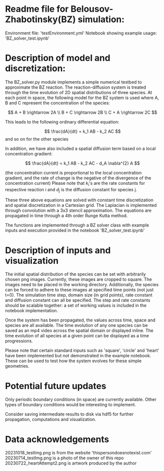 # Readme file for Belousov-Zhabotinsky(BZ) simulation:

Environment file: 'testEnvironment.yml'
Notebook showing example usage: 'BZ_solver_test.ipynb'

# Description of model and discretization:
The BZ_solver.py module implements a simple numerical testbed to approximate the BZ reaction.
The reaction-diffusion system is treated through the time evolution of 2D spatial distributions of three species.
At each point in space, the following model for the BZ system is used where A, B and C represent the concentration of the species:

$$ A + B \rightarrow 2A \\
B + C \rightarrow 2B \\
C + A \rightarrow 2C $$

This leads to the following ordinary differential equation:

$$ \frac{dA}{dt} = k_1 AB - k_2 AC $$
and so on for the other species

In addition, we have also included a spatial diffusion term based on a local concentration gradient:

$$ \frac{dA}{dt} = k_1 AB - k_2 AC - d_A \nabla^{2} A $$ 

(the concentration current is proportional to the local concentration gradient, and the rate of change is the negative of the divergence of the concentration current)
Please note that $k_i$'s are the rate constants for respective reaction i and $d_j$ is the diffusion constant for species j.

These three above equations are solved with constant time discretization and spatial discretization in a Cartesian grid. 
The Laplacian is implemented through convolution with a 3x3 stencil approximation. The equations are propagated in time through a 4th order Runge Kutta method.

The functions are implemented through a BZ solver class with example inputs and execution provided in the notebook 'BZ_solver_test.ipynb'

# Description of inputs and visualization

The initial spatial distribution of the species can be set with arbitrarily chosen png images. 
Currently, these images are cropped to square. The images need to be placed in the working directory.
Additionally, the species can be forced to adhere to these images at specified time points (not just t=0).
The simulation time step, domain size (in grid points), rate constant and diffusion constant can all be specified.
The step and rate constants should be scalable together: a set of working values is included in the notebook implementation.

Once the system has been propagated, the values across time, space and species are all available. 
The time evolution of any one species can be saved as an mp4 video across the spatial domain or displayed inline. 
The time evolution of all species at a given point can be displayed as a time progressions.

Please note that certain standard inputs such as 'square', 'circle' and 'heart' have been implemented but not demonstrated in the example notebook.
These can be used to test how the system evolves for these simple geometries.

# Potential future updates

Only periodic boundary conditions (in space) are currently available.
Other types of boundary conditions would be interesting to implement. 

Consider saving intermediate results to disk via hdf5 for further propagation, computations and visualization.

# Data acknowledgements

20231018_testImg.png is from the website 'thispersondoesnotexist.com'
20230714_testImg.png is a photo of the owner of this repo
20230722_heartAttempt2.png is artwork produced by the author
